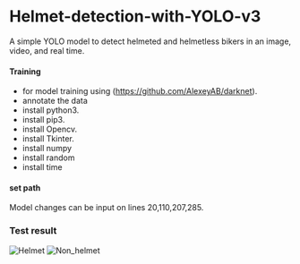 # Helmet-detection-with-YOLO-v3
A simple YOLO model to detect helmeted and helmetless bikers in an image, video, and real time.

#### Training 
- for model training using (https://github.com/AlexeyAB/darknet).
- annotate the data
- install python3.  
- install pip3.  
- install Opencv.
- install Tkinter.
- install numpy
- install random
- install time

#### set path 
Model changes can be input on lines 20,110,207,285.

### Test result 



![Helmet](https://github.com/mirfaktito/Deteksi-Helmet-with-YOLO/assets/124514136/04e4e66b-7270-4a8e-9f79-a70fc818f7c7)
![Non_helmet](https://github.com/mirfaktito/Deteksi-Helmet-with-YOLO/assets/124514136/53d2fc26-1dcd-41a0-9277-a523eee46a60)


